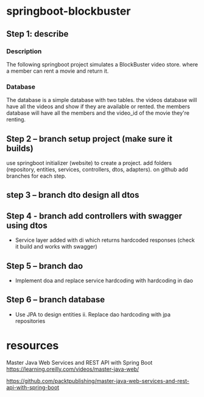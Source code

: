# springboot-blockbuster

## Step 1: describe
### Description
The following springboot project simulates a BlockBuster video store.
where a member can rent a movie and return it.

### Database 
The database is a simple database with two tables.
the videos database will have all the videos and show if they are available or rented.
the members database will have all the members and the video_id of the movie they're renting.

## Step 2 – branch setup project (make sure it builds)
use springboot initializer (website) to create a project.
add folders (repository, entities, services, controllers, dtos, adapters).
on github add branches for each step.

## step 3 – branch dto design all dtos

## Step 4 - branch add controllers with swagger using dtos
- Service layer added with di which returns hardcoded responses (check it build and works with swagger)

## Step 5 – branch dao
- Implement doa and replace service hardcoding with hardcoding in dao

## Step 6 – branch database
- Use JPA to design entities 
ii. Replace dao hardcoding with jpa repositories

# resources
Master Java Web Services and REST API with Spring Boot
https://learning.oreilly.com/videos/master-java-web/

https://github.com/packtpublishing/master-java-web-services-and-rest-api-with-spring-boot
